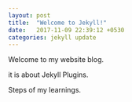 ```yaml
---
layout: post
title:  "Welcome to Jekyll!"
date:   2017-11-09 22:39:12 +0530
categories: jekyll update
---
```

Welcome to my website blog.

it is about Jekyll Plugins.

Steps of my learnings.